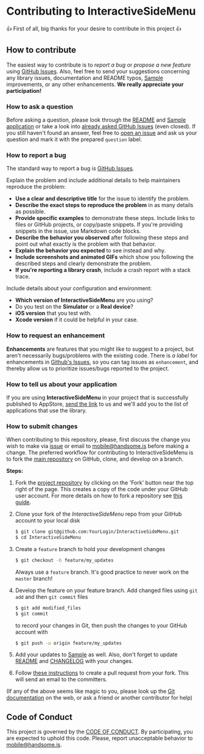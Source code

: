 # Contributing to InteractiveSideMenu

:+1: First of all, big thanks for your desire to contribute in this project :+1:

## How to contribute

The easiest way to contribute is to *report a bug* or *propose a new feature* using [GitHub Issues](https://github.com/handsomecode/InteractiveSideMenu/issues).
Also, feel free to send your suggestions concerning any library issues, documentation and README typos, [Sample](./Sample) improvements, or any other enhancements. **We really appreciate your participation!**

### How to ask a question

Before asking a question, please look through the [README](./README.md) and [Sample application](./Sample) or take a look into [already asked GitHub Issues](https://github.com/handsomecode/InteractiveSideMenu/issues) (even closed). If you still haven't found an answer, feel free to [open an issue](https://github.com/handsomecode/InteractiveSideMenu/issues/new) and ask us your question and mark it with the prepared `question` label.

### How to report a bug

The standard way to report a bug is [GitHub Issues](https://github.com/handsomecode/InteractiveSideMenu/issues).

Explain the problem and include additional details to help maintainers reproduce the problem:

- **Use a clear and descriptive title** for the issue to identify the problem.
- **Describe the exact steps to reproduce the problem** in as many details as possible.
- **Provide specific examples** to demonstrate these steps. Include links to files or GitHub projects, or copy/paste snippets. If you're providing snippets in the issue, use Markdown code blocks.
- **Describe the behavior you observed** after following these steps and point out what exactly is the problem with that behavior.
- **Explain the behavior you expected** to see instead and why.
- **Include screenshots and animated GIFs** which show you following the described steps and clearly demonstrate the problem.
- **If you're reporting a library crash**, include a crash report with a stack trace.

Include details about your configuration and environment:

- **Which version of InteractiveSideMenu** are you using?
- Do you test on the **Simulator** or a **Real device**?
- **iOS version** that you test with.
- **Xcode version** if it could be helpful in your case.

### How to request an enhancement

**Enhancements** are features that you might like to suggest to a project, but aren't necessarily bugs/problems with the existing code. There is *a label* for enhancements in [Github's Issues](https://github.com/handsomecode/InteractiveSideMenu/issues), so you can tag issues as `enhancement`, and thereby allow us to prioritize issues/bugs reported to the project.


### How to tell us about your application

If you are using **InteractiveSideMenu** in your project that is successfully published to AppStore, [send the link](https://github.com/handsomecode/InteractiveSideMenu/issues/new) to us and we'll add you to the list of applications that use the library.


### How to submit changes

When contributing to this repository, please, first discuss the change you wish to make via [issue](https://github.com/handsomecode/InteractiveSideMenu/issues/new) or email to mobile@handsome.is before making a change.
The preferred workflow for contributing to InteractiveSideMenu is to fork the [main repository](https://github.com/handsomecode/InteractiveSideMenu) on
GitHub, clone, and develop on a branch.

**Steps:**

1. Fork the [project repository](https://github.com/handsomecode/InteractiveSideMenu)
   by clicking on the 'Fork' button near the top right of the page. This creates
   a copy of the code under your GitHub user account. For more details on
   how to fork a repository see [this guide](https://help.github.com/articles/fork-a-repo/).

2. Clone your fork of the *InteractiveSideMenu* repo from your GitHub account to your local disk

   ```bash
   $ git clone git@github.com:YourLogin/InteractiveSideMenu.git
   $ cd InteractiveSideMenu
   ```

3. Create a ``feature`` branch to hold your development changes

   ```bash
   $ git checkout -b feature/my_updates
   ```

   Always use a ``feature`` branch. It's good practice to never work on the ``master`` branch!

4. Develop the feature on your feature branch. Add changed files using ``git add`` and then ``git commit`` files

   ```bash
   $ git add modified_files
   $ git commit
   ```

   to record your changes in Git, then push the changes to your GitHub account with

   ```bash
   $ git push -u origin feature/my_updates
   ```

5. Add your updates to [Sample](./Sample) as well. Also, don't forget to update [README](./README.md) and [CHANGELOG](./CHANGELOG.md) with your changes.

6. Follow [these instructions](https://help.github.com/articles/creating-a-pull-request-from-a-fork)
to create a pull request from your fork. This will send an email to the committers.

(If any of the above seems like magic to you, please look up the
[Git documentation](https://git-scm.com/documentation) on the web, or ask a friend or another contributor for help)

## Code of Conduct

This project is governed by the [CODE OF CONDUCT](./CODE_OF_CONDUCT.md). By participating, you are expected to uphold this code. Please, report unacceptable behavior to mobile@handsome.is.
